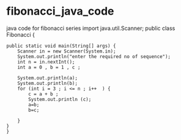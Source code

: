 # fibonacci_java_code
java code for fibonacci series
import java.util.Scanner;
public class Fibonacci {

	public static void main(String[] args) {
		Scanner in = new Scanner(System.in);
		System.out.println("enter the required no of sequence");
		int n = in.nextInt();
		int a = 0 , b = 1 , c ;
		
		System.out.println(a);
		System.out.println(b);
		for (int i = 3 ; i <= n ; i++  ) {
			c = a + b ;
			System.out.println (c);
			a=b;
			b=c;
			
		}	
	}
	}
		




